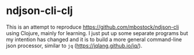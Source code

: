 # ndjson-cli-clj
This is an attempt to reproduce https://github.com/mbostock/ndjson-cli using Clojure, mainly for learning.
I just put up some separate programs but my intention has changed and it is to build a more general command-line json processor, similar to `jq` (https://jqlang.github.io/jq/).
